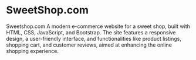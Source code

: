# SweetShop.com
Sweetshop.com A modern e-commerce website for a sweet shop, built with HTML, CSS, JavaScript, and Bootstrap. The site features a responsive design, a user-friendly interface, and functionalities like product listings, shopping cart, and customer reviews, aimed at enhancing the online shopping experience.
